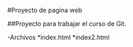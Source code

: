 #Proyecto de pagina web

##Proyecto para trabajar el curso de Git.

-Archivos
*index.html
*index2.html
